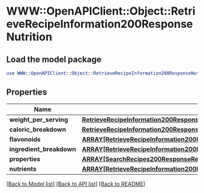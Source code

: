 # WWW::OpenAPIClient::Object::RetrieveRecipeInformation200ResponseNutrition

## Load the model package
```perl
use WWW::OpenAPIClient::Object::RetrieveRecipeInformation200ResponseNutrition;
```

## Properties
Name | Type | Description | Notes
------------ | ------------- | ------------- | -------------
**weight_per_serving** | [**RetrieveRecipeInformation200ResponseNutritionWeightPerServing**](RetrieveRecipeInformation200ResponseNutritionWeightPerServing.md) |  | [optional] 
**caloric_breakdown** | [**RetrieveRecipeInformation200ResponseNutritionCaloricBreakdown**](RetrieveRecipeInformation200ResponseNutritionCaloricBreakdown.md) |  | [optional] 
**flavonoids** | [**ARRAY[RetrieveRecipeInformation200ResponseNutritionFlavonoidsInner]**](RetrieveRecipeInformation200ResponseNutritionFlavonoidsInner.md) |  | [optional] 
**ingredient_breakdown** | [**ARRAY[RetrieveRecipeInformation200ResponseNutritionIngredientBreakdownInner]**](RetrieveRecipeInformation200ResponseNutritionIngredientBreakdownInner.md) |  | [optional] 
**properties** | [**ARRAY[SearchRecipes200ResponseRecipesInnerNutritionNutrientsInner]**](SearchRecipes200ResponseRecipesInnerNutritionNutrientsInner.md) |  | [optional] 
**nutrients** | [**ARRAY[RetrieveRecipeInformation200ResponseNutritionIngredientBreakdownInnerNutrientsInner]**](RetrieveRecipeInformation200ResponseNutritionIngredientBreakdownInnerNutrientsInner.md) |  | [optional] 

[[Back to Model list]](../README.md#documentation-for-models) [[Back to API list]](../README.md#documentation-for-api-endpoints) [[Back to README]](../README.md)


